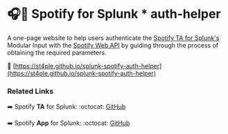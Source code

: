 # :headphones::key: Spotify for Splunk * auth-helper
A one-page website to help users authenticate the [Spotify TA for Splunk's](https://github.com/st4ple/splunk-spotify-add-on) Modular Input with the [Spotify Web API](https://developer.spotify.com/documentation/web-api/) by guiding through the process of obtaining the required parameters.

:round_pushpin: [https://st4ple.github.io/splunk-spotify-auth-helper](https://st4ple.github.io/splunk-spotify-auth-helper)

### Related Links
:arrow_right: Spotify __TA__ for Splunk: :octocat: [GitHub](https://github.com/st4ple/splunk-spotify-add-on)

:arrow_right: Spotify __App__ for Splunk: :octocat: [GitHub](https://github.com/st4ple/splunk-spotify-app)
